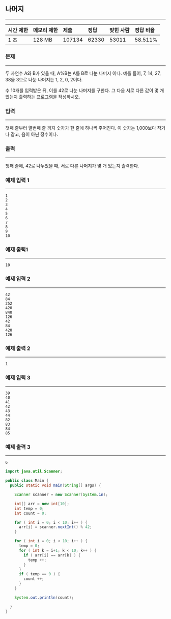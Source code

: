 ## 나머지

------

| 시간 제한 | 메모리 제한 | 제출   | 정답  | 맞힌 사람 | 정답 비율 |
| :-------- | :---------- | :----- | :---- | :-------- | :-------- |
| 1 초      | 128 MB      | 107134 | 62330 | 53011     | 58.511%   |



### 문제

------

두 자연수 A와 B가 있을 때, A%B는 A를 B로 나눈 나머지 이다. 예를 들어, 7, 14, 27, 38을 3으로 나눈 나머지는 1, 2, 0, 2이다. 

수 10개를 입력받은 뒤, 이를 42로 나눈 나머지를 구한다. 그 다음 서로 다른 값이 몇 개 있는지 출력하는 프로그램을 작성하시오.

### 입력

------

첫째 줄부터 열번째 줄 까지 숫자가 한 줄에 하나씩 주어진다. 이 숫자는 1,000보다 작거나 같고, 음이 아닌 정수이다.

### 출력

------

첫째 줄에, 42로 나누었을 때, 서로 다른 나머지가 몇 개 있는지 출력한다.

### 예제 입력 1

------

```
1
2
3
4
5
6
7
8
9
10
```

### 예제 출력1

------

```
10
```

### 예제 입력 2

------

```
42
84
252
420
840
126
42
84
420
126
```

### 예제 출력 2

------

```
1
```

### 예제 입력 3

------

```
39
40
41
42
43
44
82
83
84
85
```

### 예제 출력 3

------

```
6
```



```java
import java.util.Scanner;

public class Main {
  public static void main(String[] args) {

    Scanner scanner = new Scanner(System.in);

    int[] arr = new int[10];
    int temp = 0;
    int count = 0;

    for ( int i = 0; i < 10; i++ ) {
      arr[i] = scanner.nextInt() % 42;
    }

    for ( int i = 0; i < 10; i++ ) {
      temp = 0;
      for ( int k = i+1; k < 10; k++ ) {
        if ( arr[i] == arr[k] ) {
          temp ++;
        }
      }
      if ( temp == 0 ) {
        count ++;
      }
    }

    System.out.println(count);

  }
}
```

